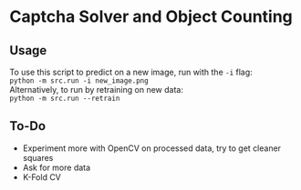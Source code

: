 # Captcha Solver and Object Counting
## Usage
To use this script to predict on a new image, run with the `-i` flag:  
```python -m src.run -i new_image.png```  
Alternatively, to run by retraining on new data:  
```python -m src.run --retrain```  

## To-Do
* Experiment more with OpenCV on processed data, try to get cleaner squares
* Ask for more data
* K-Fold CV

